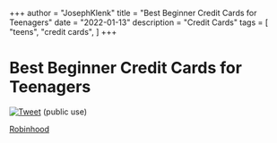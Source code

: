 +++
author = "JosephKlenk"
title = "Best Beginner Credit Cards for Teenagers"
date = "2022-01-13"
description = "Credit Cards"
tags = [
    "teens",
    "credit cards",
]
+++

# Best Beginner Credit Cards for Teenagers
[![Tweet](/images/tweet.png)](https://www.twitter.com/JosephKlenk) (public use)

[Robinhood](jklenk.com)


